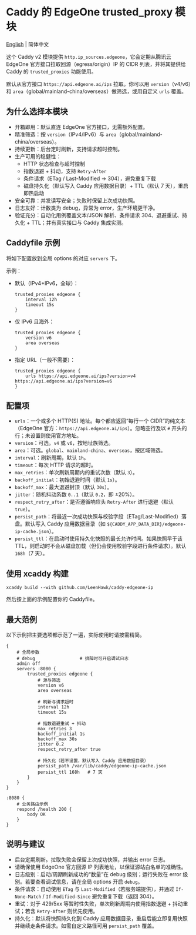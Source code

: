 # Caddy 的 EdgeOne trusted_proxy 模块

[English](README.md) | 简体中文

这个 Caddy v2 模块提供 `http.ip_sources.edgeone`，它会定期从腾讯云 EdgeOne 官方接口拉取回源（egress/origin）IP 的 CIDR 列表，并将其提供给 Caddy 的 `trusted_proxies` 功能使用。

默认从官方接口 `https://api.edgeone.ai/ips` 拉取。你可以用 `version`（v4/v6）和 `area`（global/mainland-china/overseas）做筛选，或用自定义 `urls` 覆盖。

## 为什么选择本模块

- 开箱即用：默认直连 EdgeOne 官方接口，无需额外配置。
- 精准筛选：按 `version`（IPv4/IPv6）与 `area`（global/mainland-china/overseas）。
- 持续更新：后台定时刷新，支持请求超时控制。
- 生产可用的稳健性：
  - HTTP 状态检查与超时控制
  - 指数退避 + 抖动，支持 `Retry-After`
  - 条件请求（ETag / Last-Modified → 304），避免重复下载
  - 磁盘持久化（默认写入 Caddy 应用数据目录）+ TTL（默认 7 天），重启即热启动
- 安全可靠：并发读写安全；失败时保留上次成功快照。
- 日志友好：计数类为 debug，异常为 error，生产环境更干净。
- 验证充分：自动化用例覆盖文本/JSON 解析、条件请求 304、退避重试、持久化 + TTL；并有真实接口与 Caddy 集成实测。

## Caddyfile 示例

将如下配置放到全局 options 的对应 `servers` 下。

示例：

- 默认（IPv4+IPv6，全球）：
  ```
  trusted_proxies edgeone {
      interval 12h
      timeout 15s
  }
  ```

- 仅 IPv6 且海外：
  ```
  trusted_proxies edgeone {
      version v6
      area overseas
  }
  ```

- 指定 URL（一般不需要）：
  ```
  trusted_proxies edgeone {
      urls https://api.edgeone.ai/ips?version=v4 https://api.edgeone.ai/ips?version=v6
  }
  ```

## 配置项

- `urls`：一个或多个 HTTP(S) 地址。每个都应返回“每行一个 CIDR”的纯文本（EdgeOne 官方：`https://api.edgeone.ai/ips`）。忽略空行及以 `#` 开头的行；未设置则使用官方地址。
- `version`：可选。`v4` 或 `v6`，按地址族筛选。
- `area`：可选。`global`、`mainland-china`、`overseas`，按区域筛选。
- `interval`：刷新周期，默认 `1h`。
- `timeout`：每次 HTTP 请求的超时。
- `max_retries`：单次刷新周期内的重试次数（默认 `3`）。
- `backoff_initial`：初始退避时间（默认 `1s`）。
- `backoff_max`：最大退避封顶（默认 `30s`）。
- `jitter`：随机抖动系数 `0..1`（默认 `0.2`，即 ±20%）。
- `respect_retry_after`：是否遵循响应头 `Retry-After` 进行退避（默认 `true`）。
- `persist_path`：将最近一次成功快照与校验字段（ETag/Last-Modified）落盘。默认写入 Caddy 应用数据目录（如 `${CADDY_APP_DATA_DIR}/edgeone-ip-cache.json`）。
- `persist_ttl`：在启动时使用持久化快照的最长允许时间。如果快照早于该 TTL，则启动时不会从磁盘加载（但仍会使用校验字段进行条件请求）。默认 `168h`（7 天）。

## 使用 xcaddy 构建

```
xcaddy build --with github.com/LeenHawk/caddy-edgeone-ip
```

然后按上面的示例配置你的 Caddyfile。

## 最大范例

以下示例把主要选项都示范了一遍，实际使用时请按需精简。

```
{
    # 全局参数
    # debug                 # 排障时可开启调试日志
    admin off
    servers :8080 {
        trusted_proxies edgeone {
            # 源与筛选
            version v6
            area overseas

            # 刷新与请求超时
            interval 12h
            timeout 15s

            # 指数退避重试 + 抖动
            max_retries 3
            backoff_initial 1s
            backoff_max 30s
            jitter 0.2
            respect_retry_after true

            # 持久化（若不设置，默认写入 Caddy 应用数据目录）
            persist_path /var/lib/caddy/edgeone-ip-cache.json
            persist_ttl 168h   # 7 天
        }
    }
}

:8080 {
    # 业务路由示例
    respond /health 200 {
        body OK
    }
}
```

## 说明与建议

- 后台定期刷新。拉取失败会保留上次成功快照，并输出 error 日志。
- 请确保使用 EdgeOne 官方回源 IP 列表地址，以保证源站白名单的准确性。
- 日志级别：启动/周期刷新成功的“数量”在 debug 级别；运行失败在 error 级别。若要查看调试信息，请在全局 options 开启 `debug`。
- 条件请求：自动使用 `ETag` 与 `Last-Modified`（若服务端提供），并通过 `If-None-Match` / `If-Modified-Since` 避免重复下载（返回 304）。
- 重试：对于 429/5xx 等暂时性失败，单次刷新周期内使用指数退避 + 抖动重试；若含 `Retry-After` 则优先使用。
- 持久化：默认将快照持久化到 Caddy 应用数据目录，重启后能立即复用快照并继续走条件请求。如需自定义路径可用 `persist_path` 覆盖。
